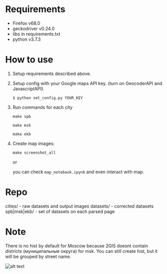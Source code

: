 # Requirements
 - Firefox v68.0
 - geckodriver v0.24.0
 - libs in requirements.txt
 - python v3.7.3
 
# How to use 
1. Setup requirements described above.
2. Setup config with your Google maps API key. (turn on GeocoderAPI and JavascriptAPI).

    `$ python set_config.py YOUR_KEY`
    
3. Run commands for each city

    `make spb`
    
    `make msk`
    
    `make ekb`
4. Create map images:
    
    `make screenshot_all`
    
    or
    
    you can check `map_notebook.ipynb` and even interact with map.
    
# Repo
cities/ - raw datasets and output images
datasets/ - corrected datasets
spb|msk|ekb/ - set of datasets on each parsed page 

# Note
There is no hist by default for Moscow because 2GIS doesnt contain districts (муниципальные округа) for msk. You can still create hist, but it will be grouped by street name.

![alt text](https://i.kym-cdn.com/entries/icons/original/000/021/311/free.jpg)
